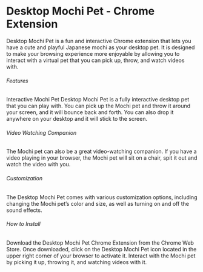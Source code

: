 # Desktop Mochi Pet - Chrome Extension
Desktop Mochi Pet is a fun and interactive Chrome extension that lets you have a cute and playful Japanese mochi as your desktop pet. It is designed to make your browsing experience more enjoyable by allowing you to interact with a virtual pet that you can pick up, throw, and watch videos with.

###### Features
Interactive Mochi Pet
Desktop Mochi Pet is a fully interactive desktop pet that you can play with. You can pick up the Mochi pet and throw it around your screen, and it will bounce back and forth. You can also drop it anywhere on your desktop and it will stick to the screen.

###### Video Watching Companion
The Mochi pet can also be a great video-watching companion. If you have a video playing in your browser, the Mochi pet will sit on a chair, spit it out and watch the video with you.

###### Customization
The Desktop Mochi Pet comes with various customization options, including changing the Mochi pet’s color and size, as well as turning on and off the sound effects.

###### How to Install
Download the Desktop Mochi Pet Chrome Extension from the Chrome Web Store.
Once downloaded, click on the Desktop Mochi Pet icon located in the upper right corner of your browser to activate it.
Interact with the Mochi pet by picking it up, throwing it, and watching videos with it.
